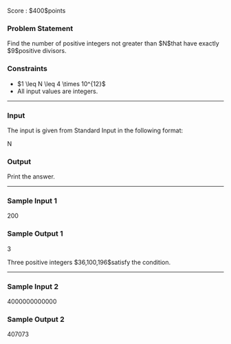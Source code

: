 
<div>

<span>

<span>

<p>
Score : $400$points
</p>

<div>

<section>

### **Problem Statement**

<p>
Find the number of positive integers not greater than $N$that have exactly $9$positive divisors.
</p>

</section>

</div>

<div>

<section>

### **Constraints**

<ul>

<li>
$1 \leq N \leq 4 \times 10^{12}$
</li>

<li>
All input values are integers.
</li>

</ul>

</section>

</div>

---

<div>

<div>

<section>

### **Input**

<p>
The input is given from Standard Input in the following format:
</p>

<div>

N

</div>

</section>

</div>

<div>

<section>

### **Output**

<p>
Print the answer.
</p>

</section>

</div>

</div>

---

<div>

<section>

### **Sample Input 1**

<div>

200

</div>

</section>

</div>

<div>

<section>

### **Sample Output 1**

<div>

3

</div>

<p>
Three positive integers $36,100,196$satisfy the condition.
</p>

</section>

</div>

---

<div>

<section>

### **Sample Input 2**

<div>

4000000000000

</div>

</section>

</div>

<div>

<section>

### **Sample Output 2**

<div>

407073

</div>

</section>

</div>

</span>

</span>

</div>
